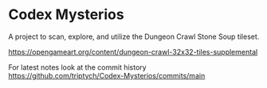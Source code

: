 # Codex Mysterios

A project to scan, explore, and utilize the Dungeon Crawl Stone Soup tileset. 

https://opengameart.org/content/dungeon-crawl-32x32-tiles-supplemental

For latest notes look at the commit history https://github.com/triptych/Codex-Mysterios/commits/main 